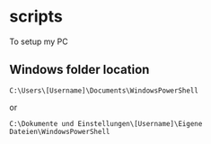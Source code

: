 # scripts
To setup my PC

## Windows folder location
``
C:\Users\[Username]\Documents\WindowsPowerShell
``

or

``
C:\Dokumente und Einstellungen\[Username]\Eigene Dateien\WindowsPowerShell
``
